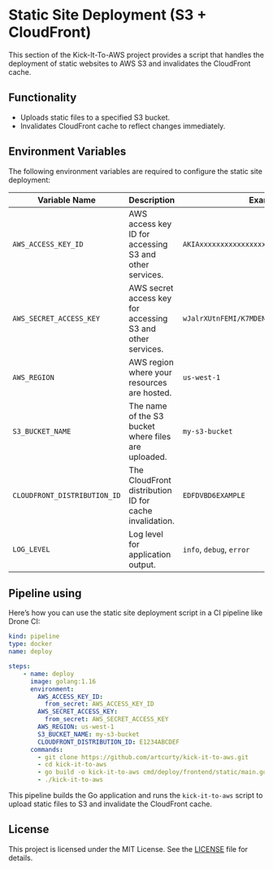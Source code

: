 
# Static Site Deployment (S3 + CloudFront)

This section of the Kick-It-To-AWS project provides a script that handles the deployment of static websites to AWS S3 and invalidates the CloudFront cache.

## Functionality
- Uploads static files to a specified S3 bucket.
- Invalidates CloudFront cache to reflect changes immediately.

## Environment Variables

The following environment variables are required to configure the static site deployment:

| Variable Name               | Description                                           | Example                                      |
|-----------------------------|-------------------------------------------------------|----------------------------------------------|
| `AWS_ACCESS_KEY_ID`          | AWS access key ID for accessing S3 and other services.| `AKIAxxxxxxxxxxxxxxxx`                       |
| `AWS_SECRET_ACCESS_KEY`      | AWS secret access key for accessing S3 and other services.| `wJalrXUtnFEMI/K7MDENG/bPxRfiCYEXAMPLEKEY`|
| `AWS_REGION`                 | AWS region where your resources are hosted.           | `us-west-1`                                  |
| `S3_BUCKET_NAME`             | The name of the S3 bucket where files are uploaded.   | `my-s3-bucket`                               |
| `CLOUDFRONT_DISTRIBUTION_ID` | The CloudFront distribution ID for cache invalidation.| `EDFDVBD6EXAMPLE`                            |
| `LOG_LEVEL`                  | Log level for application output.                     | `info`, `debug`, `error`                     |

## Pipeline using
Here’s how you can use the static site deployment script in a CI pipeline like Drone CI:

```yaml
kind: pipeline
type: docker
name: deploy

steps:
    - name: deploy
      image: golang:1.16
      environment:
        AWS_ACCESS_KEY_ID:
          from_secret: AWS_ACCESS_KEY_ID
        AWS_SECRET_ACCESS_KEY:
          from_secret: AWS_SECRET_ACCESS_KEY
        AWS_REGION: us-west-1
        S3_BUCKET_NAME: my-s3-bucket
        CLOUDFRONT_DISTRIBUTION_ID: E1234ABCDEF
      commands:
        - git clone https://github.com/artcurty/kick-it-to-aws.git
        - cd kick-it-to-aws
        - go build -o kick-it-to-aws cmd/deploy/frontend/static/main.go
        - ./kick-it-to-aws
```

This pipeline builds the Go application and runs the `kick-it-to-aws` script to upload static files to S3 and invalidate the CloudFront cache.

## License
This project is licensed under the MIT License. See the [LICENSE](LICENSE) file for details.
